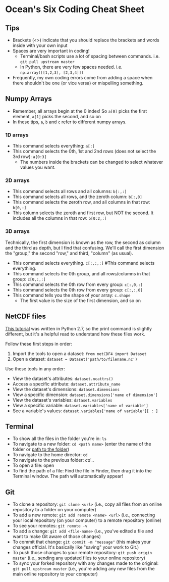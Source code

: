 # Ocean's Six Coding Cheat Sheet

## Tips
- Brackets (<>) indicate that you should replace the brackets and words inside with your own input
- Spaces are very important in coding! 
  - Terminal/bash scripts use a lot of spacing between commands. i.e. `git pull upstream master`
  - In Python, there are very few spaces needed. i.e. `np.array([[1,2,3], [2,3,4]])`
- Frequently, my own coding errors come from adding a space when there shouldn't be one (or vice versa) or mispelling something.
  
## Numpy Arrays
- Remember, all arrays begin at the 0 index! So `a[0]` picks the first element, `a[1]` picks the second, and so on
- In these tips, `a`, `b` and `c` refer to different numpy arrays.
### 1D arrays
- This command selects everything: `a[:]`
- This command selects the 0th, 1st and 2nd rows (does not select the 3rd row): `a[0:3]`
  - The numbers inside the brackets can be changed to select whatever values you want.
### 2D arrays
- This command selects all rows and all columns: `b[:,:]`
- This command selects all rows, and the zeroth column: `b[:,0]`
- This command selects the zeroth row, and all columns in that row: `b[0,:]`
- This column selects the zeroth and first row, but NOT the second. It includes all the columns in that row: `b[0:2,:]` 
### 3D arrays
Technically, the first dimension is known as the row, the second as column and the third as depth, but I find that confusing. We'll call the first dimension the "group," the second "row," and third, "column" (as usual).
- This command selects everything. `c[:,:,:]` #This command selects everything.
- This command selects the 0th group, and all rows/columns in that group: `c[0,:,:]`
- This command selects the 0th row from every group: `c[:,0,:]`
- This command selects the 0th row from every group: `c[:,:,0]`
- This command tells you the shape of your array: `c.shape`
  - The first value is the size of the first dimension, and so on

## NetCDF files
[This tutorial](http://www.ceda.ac.uk/static/media/uploads/ncas-reading-2015/10_read_netcdf_python.pdf) was written in Python 2.7, so the print command is slightly different, but it's a helpful read to understand how these files work.

Follow these first steps in order:
1. Import the tools to open a dataset: `from netCDF4 import Dataset`
2. Open a dataset: `dataset = Dataset('path/to/filename.nc')`

Use these tools in any order: 
- View the dataset's attributes: `dataset.ncattrs()`
- Access a specific attribute: `dataset.attribute_name`
- View the dataset's dimensions: `dataset.dimensions`
- View a specific dimension: `dataset.dimensions['name of dimension']`
- View the dataset's variables: `dataset.variables`
- View a specific variable: `dataset.variables['name of variable']`
- See a variable's values: `dataset.variables['name of variable'][ : ]`


## Terminal
- To show all the files in the folder you're in: `ls`
- To navigate to a new folder: `cd <path name>` (enter the name of the folder or [path to the folder](http://www.mactips.info/2011/11/how-to-read-and-write-a-filepath))
- To navigate to the home director: `cd `
- To navigate to the previous folder: *cd ..*
- To open a file: open <file name>
- To find the path of a file: Find the file in Finder, then drag it into the Terminal window. The path will automatically appear!


## Git
- To clone a repository: `git clone <url>`
  (i.e., copy all files from an online repository to a folder on your computer)
- To add a new remote: `git add remote <name> <url>`
    (i.e., connecting your local repository (on your computer) to a remote repository (online)
- To see your remotes: `git remote -v`
- To add a change: `git add <file-name>`
    (i.e., you've edited a file and want to make Git aware of those changes)
- To commit that change: `git commit -m "message"`
    (this makes your changes official. It's basically like "saving" your work to Git.)
- To push those changes to your remote repository: `git push origin master`
     (i.e., sending any updated files to your online repository)
- To sync your forked repository with any changes made to the original: `git pull upstream master`
      (i.e., you're adding any new files from the main online repository to your computer)
